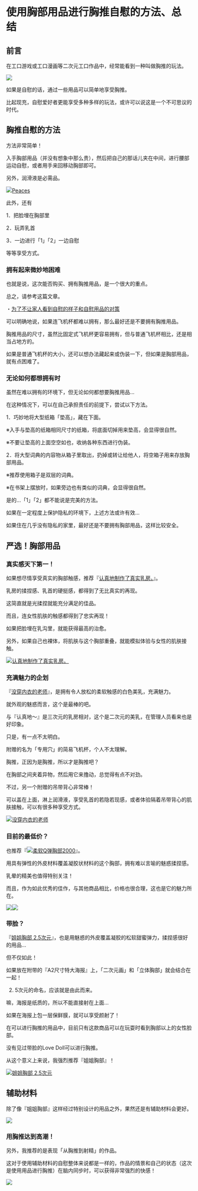 # 使用胸部用品进行胸推自慰的方法、总结 [​](#使用胸部用品进行胸推自慰的方法、总结)

## 前言 [​](#前言)

在工口游戏或工口漫画等二次元工口作品中，经常能看到一种叫做胸推的玩法。

![](/h-life/assets/photo-017.jpg)

如果是自慰的话，通过一些用品可以简单地享受胸推。

比起现充，自慰爱好者更能享受多种多样的玩法，或许可以说这是一个不可思议的时代。

## 胸推自慰的方法 [​](#胸推自慰的方法)

方法非常简单！

入手胸部用品（并没有想象中那么贵），然后把自己的那话儿夹在中间，进行腰部运动自慰，或者用手来回移动胸部即可。

另外，润滑液是必需品。

[![](https://img.e-nls.com/pict_pc/1_1212584255_m_10l.jpg)Peaces](https://www.e-nls.com/access.php?agency_id=af486217&pcode=5318)

此外，还有

1．把脸埋在胸部里

2．玩弄乳首

3．一边进行「1」「2」一边自慰

等等享受方式。

### 拥有起来微妙地困难 [​](#拥有起来微妙地困难)

也就是说，这次能否购买、拥有胸推用品，是一个很大的重点。

总之，请参考这篇文章。

・[为了不让家人看到自慰的样子和自慰用品的对策](/h-life/onanie-a/ona-bare-orz.html)

可以明确地说，如果连飞机杯都难以拥有，那么最好还是不要拥有胸推用品。

胸推用品的尺寸，虽然比固定式飞机杯更容易拥有，但与普通飞机杯相比，还是相当占地方的。

如果是普通飞机杯的大小，还可以想办法藏起来或伪装一下，但如果是胸部用品，就有点困难了。

### 无论如何都想拥有时 [​](#无论如何都想拥有时)

虽然在难以拥有的环境下，但无论如何都想要胸推用品…

在这种情况下，可以在自己承担责任的前提下，尝试以下方法。

1．巧妙地将大型纸箱「垫高」，藏在下面。

※入手与垫高的纸箱相同尺寸的纸箱，将底面切掉用来垫高，会显得很自然。

※不要让垫高的上面空空如也，收纳各种东西进行伪装。

2．将大型词典的内容物从箱子里取出，扔掉或转让给他人，将空箱子用来存放胸部用品。

※推荐使用箱子是双层的词典。

※在书架上摆放时，如果旁边也有类似的词典，会显得很自然。

是的…「1」「2」都不能说是完美的方法。

如果在一定程度上保护隐私的环境下，上述方法或许有效…

如果住在几乎没有隐私的家里，最好还是不要拥有胸部用品，这样比较安全。

## 严选！胸部用品 [​](#严选-胸部用品)

### 真实感天下第一！ [​](#真实感天下第一)

如果想尽情享受真实的胸部触感，推荐『[认真地制作了真实乳房。](https://www.e-nls.com/access.php?agency_id=af486217&pcode=7313)』。

乳房的揉捏感、乳首的硬挺感，都得到了无比真实的再现。

这简直就是光揉捏就能充分满足的佳品。

而且，连女性肌肤的触感都得到了忠实再现！

如果把脸埋在乳沟里，就能获得最高的治愈。

另外，如果自己也裸体，将肌肤与这个胸部重叠，就能模拟体验与女性的肌肤接触。

[![](https://img.e-nls.com/pict_pc/1_1354690465_m_URcY9.jpg)认真地制作了真实乳房。](https://www.e-nls.com/access.php?agency_id=af486217&pcode=7313)

### 充满魅力的企划 [​](#充满魅力的企划)

『[没穿内衣的老师](https://www.e-nls.com/access.php?agency_id=af486217&pcode=23515)』，是拥有令人放松的柔软触感的白色美乳，充满魅力。

就外观的魅惑而言，这个是最棒的吧。

与『认真地～』是三次元的乳房相对，这个是二次元的美乳，在管理人员看来也是好印象。

只是，有一点不太明白。

附赠的名为「专用穴」的简易飞机杯，个人不太理解。

胸推，正因为是胸推，所以才是胸推吧？

在胸部之间夹着异物，然后用它来撸动，总觉得有点不对劲。

不过，另一个附赠的吊带背心非常棒！

可以盖在上面，淋上润滑液，享受乳首的若隐若现感，或者体验隔着吊带背心的肌肤接触，可以有很多种享受方式。

[![](https://img.e-nls.com/pict_pc/1_1475725461_m_58gAW.jpg)没穿内衣的老师](https://www.e-nls.com/access.php?agency_id=af486217&pcode=23515)

### 目前的最低价？ [​](#目前的最低价)

也推荐『[![](//ad.jp.ap.valuecommerce.com/servlet/gifbanner?sid=3330145&pid=884492642)柔软Q弹胸部2000](//ck.jp.ap.valuecommerce.com/servlet/referral?sid=3330145&pid=884492642&vc_url=https%3A%2F%2Fwww.ms-online.co.jp%2Fonahole-type-oppai%2FUPPP-024%2F)』。

用具有弹性的外皮材料覆盖凝胶状材料的这个胸部，拥有难以言喻的魅惑揉捏感。

乳晕的精美也值得特别关注！

而且，作为如此优秀的佳作，与其他商品相比，价格也很合理，这也是它的魅力所在。

[![](//ad.jp.ap.valuecommerce.com/servlet/gifbanner?sid=3330145&pid=884492642)![](https://www.onanie-analyzer.com/gazou/fuwatoro.jpg)](//ck.jp.ap.valuecommerce.com/servlet/referral?sid=3330145&pid=884492642&vc_url=https%3A%2F%2Fwww.ms-online.co.jp%2Fonahole-type-oppai%2FUPPP-024%2F)

### 带脸？ [​](#带脸)

『[姐姐胸部 2.5次元](https://www.e-nls.com/access.php?agency_id=af486217&pcode=25527)』，也是用魅惑的外皮覆盖凝胶的松软甜蜜弹力，揉捏感很好的用品…

但不仅如此！

如果放在附带的『A2尺寸特大海报』上，「二次元画」和「立体胸部」就会结合在一起！

2.  5次元的命名，应该就是由此而来。

嘛，海报是纸质的，所以不能直接射在上面…

如果在海报上包一层保鲜膜，就可以享受颜射了！

在可以进行胸推的用品中，目前只有这款商品可以在玩耍时看到胸部以上的女性脸部。

没有见过带脸的Love Doll可以进行胸推。

从这个意义上来说，我强烈推荐『姐姐胸部』！

[![](https://img.e-nls.com/pict_pc/1_1416968629_m_ZnRqD.jpg)姐姐胸部 2.5次元](https://www.e-nls.com/access.php?agency_id=af486217&pcode=25527)

## 辅助材料 [​](#辅助材料)

除了像『姐姐胸部』这样经过特别设计的用品之外，果然还是有辅助材料会更好。

[![](https://ad.duga.jp/banner/cherriesrevo/300-250.gif)](https://click.duga.jp/ppv/cherriesrevo/28270-01)

### 用胸推达到高潮！ [​](#用胸推达到高潮)

另外，我推荐的是表现「从胸推到射精」的作品。

这对于使用辅助材料的自慰整体来说都是一样的，作品的情景和自己的状态（这次是使用用品进行胸推）在脑内同步时，可以获得非常强烈的快感！

[![](https://pics.dmm.co.jp/digital/comic/d_101910/d_101910pr.jpg)](https://www.dmm.co.jp/dc/doujin/-/detail/=/cid=d_101910/AsanaYuuna-004)